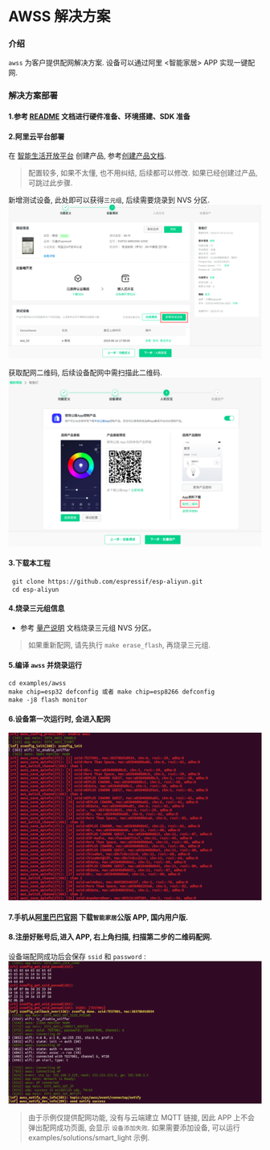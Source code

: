 # AWSS 解决方案

### 介绍
`awss` 为客户提供配网解决方案. 设备可以通过阿里 <智能家居> APP 实现一键配网.

### 解决方案部署
#### 1.参考 [README](../../README.md) 文档进行硬件准备、环境搭建、SDK 准备

#### 2.阿里云平台部署  
在 [智能生活开放平台](https://living.aliyun.com/#/) 创建产品, 参考[创建产品文档](https://living.aliyun.com/doc#readygo.html).
> 配置较多, 如果不太懂, 也不用纠结, 后续都可以修改.
> 如果已经创建过产品, 可跳过此步骤.

新增测试设备, 此处即可以获得`三元组`, 后续需要烧录到 NVS 分区.
![](_static/p2.png)

获取配网二维码, 后续设备配网中需扫描此二维码.
![](_static/p3.png)


#### 3.下载本工程
   ```
    git clone https://github.com/espressif/esp-aliyun.git
    cd esp-aliyun
   ```

#### 4.烧录三元组信息  
- 参考 [量产说明](../../config/mass_mfg/README.md) 文档烧录三元组 NVS 分区。

> 如果重新配网, 请先执行 `make erase_flash`, 再烧录三元组.

#### 5.编译 `awss` 并烧录运行
```
cd examples/awss
make chip=esp32 defconfig 或者 make chip=esp8266 defconfig
make -j8 flash monitor
```

#### 6.设备第一次运行时, 会进入配网

![](_static/p4.png)

#### 7.手机从[阿里巴巴官网](https://living.aliyun.com/doc#muti-app.html) 下载`智能家居`公版 APP, 国内用户版.

#### 8.注册好账号后,进入 APP, 右上角扫描, 扫描第二步的二维码配网.  
设备端配网成功后会保存 `ssid` 和 `password` :
![](_static/p5.png)

> 由于示例仅提供配网功能, 没有与云端建立 MQTT 链接, 因此 APP 上不会弹出配网成功页面, 会显示 `设备添加失败`. 如果需要添加设备, 可以运行 examples/solutions/smart_light 示例.